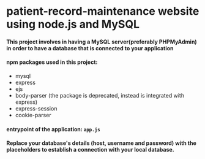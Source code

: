 # patient-record-maintenance website using node.js and MySQL

#### This project involves in having a MySQL server(preferably PHPMyAdmin) in order to have a database that is connected to your application

#### npm packages used in this project:

* mysql
* express
* ejs
* body-parser (the package is deprecated, instead is integrated with express)
* express-session
* cookie-parser

#### entrypoint of the application: ```app.js```

#### Replace your database's details (host, username  and password) with the placeholders to establish a connection with your local database.
